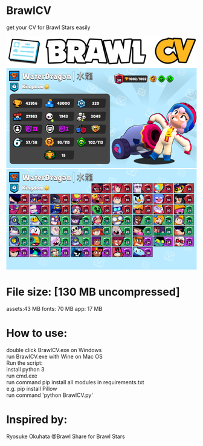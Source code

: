 # BrawlCV
get your CV for Brawl Stars easily 


![alt text](https://github.com/Waterdragen/BrawlCV/blob/main/assets/ui/brawl_cv_logo.png?raw=true)
![alt text](https://github.com/Waterdragen/BrawlCV/blob/main/assets/ui/sample1.png?raw=true)
![alt text](https://github.com/Waterdragen/BrawlCV/blob/main/assets/ui/sample2.png?raw=true)

# File size: [130 MB uncompressed]
assets:43 MB fonts: 70 MB app: 17 MB
# How to use:
double click BrawlCV.exe on Windows <br />
run BrawlCV.exe with Wine on Mac OS <br />
Run the script: <br />
  install python 3 <br />
  run cmd.exe <br />
  run command pip install all modules in requirements.txt <br />
  e.g. pip install Pillow  <br />
  run command 'python BrawlCV.py' <br />
# Inspired by:
Ryosuke Okuhata @Brawl Share for Brawl Stars

